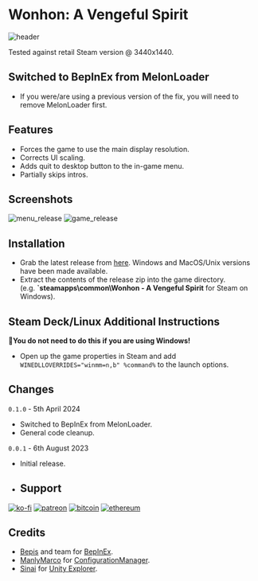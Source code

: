# Wonhon: A Vengeful Spirit

![header](https://github.com/p1xel8ted/UltrawideFixes/assets/10510767/e758fb24-a441-422f-80c6-77ab9332c632)

Tested against retail Steam version @ 3440x1440.

## Switched to BepInEx from MelonLoader
* If you were/are using a previous version of the fix, you will need to remove MelonLoader first.

## Features
* Forces the game to use the main display resolution.
* Corrects UI scaling.
* Adds quit to desktop button to the in-game menu.
* Partially skips intros.

## Screenshots

![menu_release](https://github.com/p1xel8ted/UltrawideFixes/assets/10510767/8c71e8fb-3c19-4e00-aabc-bcb0e61e1e5a) ![game_release](https://github.com/p1xel8ted/UltrawideFixes/assets/10510767/3fd95bef-9f50-4245-8216-31a7dcc77a28)

## Installation
- Grab the latest release from [here](https://github.com/p1xel8ted/UltrawideFixes/releases/tag/WonhonAVengefulSpirit). Windows and MacOS/Unix versions have been made available.
- Extract the contents of the release zip into the game directory. <br /> (e.g. **`steamapps\common\Wonhon - A Vengeful Spirit** for Steam on Windows).

## Steam Deck/Linux Additional Instructions
🚩**You do not need to do this if you are using Windows!**
- Open up the game properties in Steam and add `WINEDLLOVERRIDES="winmm=n,b" %command%` to the launch options.

## Changes

`0.1.0` - 5th April 2024
- Switched to BepInEx from MelonLoader.
- General code cleanup.

`0.0.1` - 6th August 2023
- Initial release.

- ## Support

[![ko-fi](https://github.com/p1xel8ted/UltrawideFixes/assets/10510767/bf2d4fb0-2249-4193-92df-5de01bf40cbf)](https://ko-fi.com/F2F2DI3WA) [![patreon](https://github.com/p1xel8ted/UltrawideFixes/assets/10510767/d66993ee-153f-483f-aec8-6cde5f84d497)](https://www.patreon.com/p1xel8ted) [![bitcoin](https://github.com/p1xel8ted/UltrawideFixes/assets/10510767/e7c3afc3-43f6-42af-9acc-5a2d7f4a8d50)](https://github.com/p1xel8ted/UltrawideFixes/blob/main/donations/README.md) [![ethereum](https://github.com/p1xel8ted/UltrawideFixes/assets/10510767/00a10334-602e-4d5d-b186-96e716f02dc8)](https://github.com/p1xel8ted/UltrawideFixes/blob/main/donations/README.md)

## Credits
- [Bepis](https://github.com/bbepis) and team for [BepInEx](https://github.com/BepInEx/BepInEx).
- [ManlyMarco](https://github.com/ManlyMarco) for [ConfigurationManager](https://github.com/BepInEx/BepInEx.ConfigurationManager).
- [Sinai]() for [Unity Explorer](https://github.com/sinai-dev/UnityExplorer).
